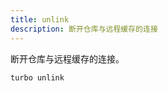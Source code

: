```yaml
---
title: unlink
description: 断开仓库与远程缓存的连接
---
```


断开仓库与远程缓存的连接。

```bash title="Terminal"
turbo unlink
```
